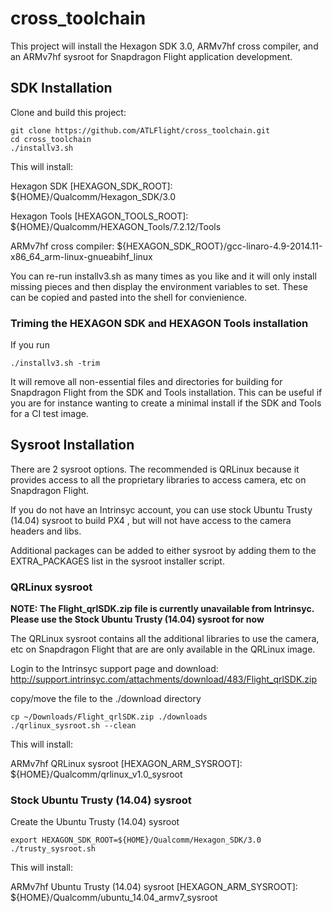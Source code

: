 # cross_toolchain

This project will install the Hexagon SDK 3.0, ARMv7hf cross compiler, and an ARMv7hf sysroot
for Snapdragon Flight application development.

## SDK Installation

Clone and build this project:
```
git clone https://github.com/ATLFlight/cross_toolchain.git
cd cross_toolchain
./installv3.sh
```

This will install:

Hexagon SDK [HEXAGON_SDK_ROOT]: ${HOME}/Qualcomm/Hexagon_SDK/3.0

Hexagon Tools [HEXAGON_TOOLS_ROOT]: ${HOME}/Qualcomm/HEXAGON_Tools/7.2.12/Tools

ARMv7hf cross compiler: ${HEXAGON_SDK_ROOT}/gcc-linaro-4.9-2014.11-x86_64_arm-linux-gnueabihf_linux

You can re-run installv3.sh as many times as you like and it will only install missing pieces and then display the environment variables to set.
These can be copied and pasted into the shell for convienience.

### Triming the HEXAGON SDK and HEXAGON Tools installation

If you run
```
./installv3.sh -trim
```

It will remove all non-essential files and directories for building for Snapdragon Flight from the SDK and Tools installation.
This can be useful if you are for instance wanting to create a minimal install if the SDK and Tools for a CI test image.

## Sysroot Installation

There are 2 sysroot options. The recommended is QRLinux because it provides access to all the proprietary libraries to access camera, etc on Snapdragon Flight.

If you do not have an Intrinsyc account, you can use stock Ubuntu Trusty (14.04) sysroot to build PX4 , but will not have access to the camera headers and libs.

Additional packages can be added to either sysroot by adding them to the EXTRA_PACKAGES list in the sysroot installer script.

### QRLinux sysroot

**NOTE: The Flight_qrlSDK.zip file is currently unavailable from Intrinsyc. Please use the Stock Ubuntu Trusty (14.04) sysroot for now**

The QRLinux sysroot contains all the additional libraries to use the camera, etc on Snapdragon Flight that are are only available in the QRLinux image.

Login to the Intrinsyc support page and download: http://support.intrinsyc.com/attachments/download/483/Flight_qrlSDK.zip

copy/move the file to the ./download directory
```
cp ~/Downloads/Flight_qrlSDK.zip ./downloads
./qrlinux_sysroot.sh --clean
```

This will install:

ARMv7hf QRLinux sysroot [HEXAGON_ARM_SYSROOT]: ${HOME}/Qualcomm/qrlinux_v1.0_sysroot

### Stock Ubuntu Trusty (14.04) sysroot

Create the Ubuntu Trusty (14.04) sysroot
```
export HEXAGON_SDK_ROOT=${HOME}/Qualcomm/Hexagon_SDK/3.0
./trusty_sysroot.sh
```

This will install:

ARMv7hf Ubuntu Trusty (14.04) sysroot [HEXAGON_ARM_SYSROOT]: ${HOME}/Qualcomm/ubuntu_14.04_armv7_sysroot

